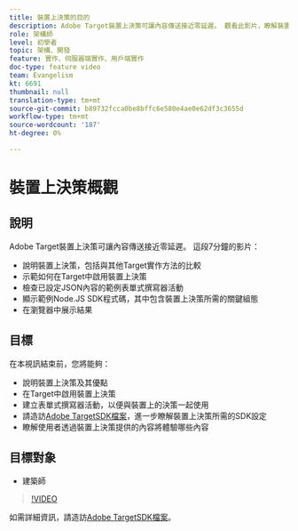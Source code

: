 ```yaml
---
title: 裝置上決策的目的
description: Adobe Target裝置上決策可讓內容傳送接近零延遲。 觀看此影片，瞭解裝置上的決策，以及如何啟用它。
role: 架構師
level: 初學者
topic: 架構、開發
feature: 實作、伺服器端實作、用戶端實作
doc-type: feature video
team: Evangelism
kt: 6691
thumbnail: null
translation-type: tm+mt
source-git-commit: b89732fcca0be8bffc6e580e4ae0e62df3c3655d
workflow-type: tm+mt
source-wordcount: '187'
ht-degree: 0%

---
```



# 裝置上決策概觀

## 說明

Adobe Target裝置上決策可讓內容傳送接近零延遲。 這段7分鐘的影片：

* 說明裝置上決策，包括與其他Target實作方法的比較
* 示範如何在Target中啟用裝置上決策
* 檢查已設定JSON內容的範例表單式撰寫器活動
* 顯示範例Node.JS SDK程式碼，其中包含裝置上決策所需的關鍵組態
* 在瀏覽器中展示結果

## 目標

在本視訊結束前，您將能夠：

* 說明裝置上決策及其優點
* 在Target中啟用裝置上決策
* 建立表單式撰寫器活動，以便與裝置上的決策一起使用
* 請造訪[Adobe TargetSDK檔案](https://adobetarget-sdks.gitbook.io/docs/on-device-decisioning/introduction-to-on-device-decisioning)，進一步瞭解裝置上決策所需的SDK設定
* 瞭解使用者透過裝置上決策提供的內容將體驗哪些內容

## 目標對象

* 建築師

>[!VIDEO](https://video.tv.adobe.com/v/329032/?quality=12)

如需詳細資訊，請造訪[Adobe TargetSDK檔案](https://adobetarget-sdks.gitbook.io/docs/on-device-decisioning/introduction-to-on-device-decisioning)。